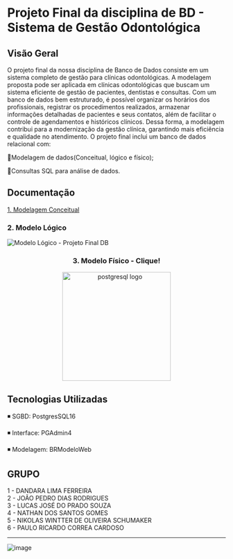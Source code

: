 # Projeto Final da disciplina de BD - Sistema de Gestão Odontológica

## Visão Geral
<p> 
 O projeto final da nossa disciplina de Banco de Dados consiste em um sistema completo de gestão para clínicas odontológicas. A modelagem proposta pode ser aplicada em clínicas odontológicas que buscam um sistema eficiente de gestão de pacientes, dentistas e consultas. Com um banco de dados bem estruturado, é possível organizar os horários dos profissionais, registrar os procedimentos realizados, armazenar informações detalhadas de pacientes e seus contatos, além de facilitar o controle de agendamentos e históricos clínicos. Dessa forma, a modelagem contribui para a modernização da gestão clínica, garantindo mais eficiência e qualidade no atendimento.
O projeto final inclui um banco de dados relacional com:
</p>

🔹Modelagem de dados(Conceitual, lógico e físico);

🔹Consultas SQL para análise de dados.

## Documentação

[1. Modelagem Conceitual](inserirlink)

### 2. Modelo Lógico
![Modelo Lógico - Projeto Final DB](https://github.com/user-attachments/assets/21fdce1d-7d6e-43bc-93c2-7cc0c8c0f417)

<div align="center">
  <h3>3. Modelo Físico - Clique!</h3>
  <a href="https://github.com/NklsGremory/Clinica-Odontologica-SQL/blob/16a9160720cae3c046d90160f8abf28053e1a010/ProjetoFinal%20-%20DB.sql" target="_blank"> 
   <img height ="250" src="https://cdn.jsdelivr.net/gh/devicons/devicon/icons/postgresql/postgresql-original-wordmark.svg" alt="postgresql logo"/>
  </a>
</div>

##  Tecnologias Utilizadas

◾ SGBD: PostgresSQL16

◾ Interface: PGAdmin4

◾ Modelagem: BRModeloWeb

## GRUPO
1 - DANDARA LIMA FERREIRA <br>
2 - JOÃO PEDRO DIAS RODRIGUES <br>
3 - LUCAS JOSÉ DO PRADO SOUZA <br>
4 - NATHAN DOS SANTOS GOMES <br>
5 - NIKOLAS WINTTER DE OLIVEIRA SCHUMAKER <br>
6 - PAULO RICARDO CORREA CARDOSO <br>

---
![image](https://github.com/user-attachments/assets/e12a29dc-b73f-4922-88e3-fb46163b072a)
